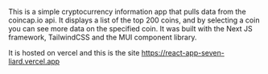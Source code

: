 This is a simple cryptocurrency information app that pulls data from the coincap.io api. It displays a list of the top 200 
coins, and by selecting a coin you can see more data on the specified coin. It was built with the Next JS framework, TailwindCSS
and the MUI component library.

It is hosted on vercel and this is the site https://react-app-seven-liard.vercel.app